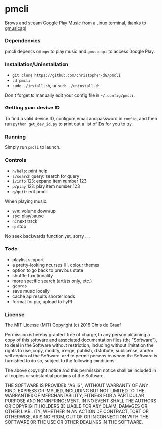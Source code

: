 # pmcli
Brows and stream Google Play Music from a Linux terminal, thanks to [gmusicapi](https://github.com/simon-weber/gmusicapi)

### Dependencies 
pmcli depends on `mpv` to play music and `gmusicapi` to access Google Play.

### Installation/Uninstallation
- `git clone https://github.com/christopher-dG/pmcli`
- `cd pmcli`
- `sudo ./install.sh`, or `sudo ./uninstall.sh`

Don't forget to manually edit your config file in `~/.config/pmcli`.

### Getting your device ID
To find a valid device ID, configure email and password in `config`, and then run `python get_dev_id.py` to print out a list of IDs for you to try.

### Running
Simply run `pmcli` to launch.

### Controls
- `h/help`: print help
- `s/search` query: search for query
- `i/info` 123: expand item number 123
- `p/play` 123: play item number 123
- `q/quit`: exit pmcli

When playing music:

- `9/0`: volume down/up
- `spc`: play/pause
- `n`: next track
- `q`: stop

No seek backwards function yet, sorry ._.

### Todo
- playlist support
- a pretty-looking ncurses UI, colour themes
- option to go back to previous state
- shuffle functionality
- more specific search (artists only, etc.)
- genres
- save music locally
- cache api results shorter loads
- format for pip, upload to PyPI

### License
The MIT License (MIT)
Copyright (c) 2016 Chris de Graaf

Permission is hereby granted, free of charge, to any person obtaining a copy of this software and associated documentation files (the "Software"), to deal in the Software without restriction, including without limitation the rights to use, copy, modify, merge, publish, distribute, sublicense, and/or sell copies of the Software, and to permit persons to whom the Software is furnished to do so, subject to the following conditions:

The above copyright notice and this permission notice shall be included in all copies or substantial portions of the Software.

THE SOFTWARE IS PROVIDED "AS IS", WITHOUT WARRANTY OF ANY KIND, EXPRESS OR IMPLIED, INCLUDING BUT NOT LIMITED TO THE WARRANTIES OF MERCHANTABILITY, FITNESS FOR A PARTICULAR PURPOSE AND NONINFRINGEMENT. IN NO EVENT SHALL THE AUTHORS OR COPYRIGHT HOLDERS BE LIABLE FOR ANY CLAIM, DAMAGES OR OTHER LIABILITY, WHETHER IN AN ACTION OF CONTRACT, TORT OR OTHERWISE, ARISING FROM, OUT OF OR IN CONNECTION WITH THE SOFTWARE OR THE USE OR OTHER DEALINGS IN THE SOFTWARE.